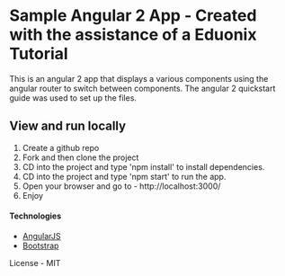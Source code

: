 # Sample Angular 2 App - Created with the assistance of a Eduonix Tutorial

This is an angular 2 app that displays a various components using the angular router to switch between components. The angular 2 quickstart guide was used to set up the files.


## View and run locally
1. Create a github repo
2. Fork and then clone the project
3. CD into the project and type 'npm install' to install dependencies.
4. CD into the project and type 'npm start' to run the app.
5. Open your browser and go to - http://localhost:3000/
6. Enjoy

#### Technologies
  - [AngularJS]
  - [Bootstrap]


License - MIT


  [AngularJS]: <http://angularjs.org>
  [Bootstrap]: <http://getbootstrap.com>